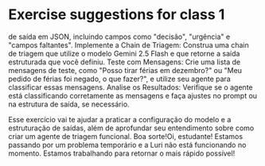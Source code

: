 # Exercise suggestions for class 1

 de saída em JSON, incluindo campos como "decisão", "urgência" e "campos faltantes".
Implemente a Chain de Triagem: Construa uma chain de triagem que utilize o modelo Gemini 2.5 Flash e que retorne a saída estruturada que você definiu.
Teste com Mensagens: Crie uma lista de mensagens de teste, como "Posso tirar férias em dezembro?" ou "Meu pedido de férias foi negado, o que fazer?", e utilize seu agente para classificar essas mensagens.
Analise os Resultados: Verifique se o agente está classificando corretamente as mensagens e faça ajustes no prompt ou na estrutura de saída, se necessário.

Esse exercício vai te ajudar a praticar a configuração do modelo e a estruturação de saídas, além de aprofundar seu entendimento sobre como criar um agente de triagem funcional. Boa sorte!Oi, estudante! Estamos passando por um problema temporário e a Luri não está funcionando no momento. Estamos trabalhando para retornar o mais rápido possível!

